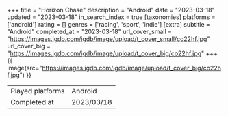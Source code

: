 +++
title = "Horizon Chase"
description = "Android"
date = "2023-03-18"
updated = "2023-03-18"
in_search_index = true
[taxonomies]
platforms = ['android']
rating = []
genres = ['racing', 'sport', 'indie']
[extra]
subtitle = "Android"
completed_at = "2023-03-18"
url_cover_small = "https://images.igdb.com/igdb/image/upload/t_cover_small/co22hf.jpg"
url_cover_big = "https://images.igdb.com/igdb/image/upload/t_cover_big/co22hf.jpg"
+++
{{ image(src="https://images.igdb.com/igdb/image/upload/t_cover_big/co22hf.jpg") }}

|              |            |
| ------------ | ---------- |
| Played platforms    | Android |
| Completed at | 2023/03/18 |

